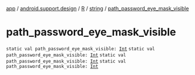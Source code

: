 [app](../../../index.md) / [android.support.design](../../index.md) / [R](../index.md) / [string](index.md) / [path_password_eye_mask_visible](.)

# path_password_eye_mask_visible

`static val path_password_eye_mask_visible: `[`Int`](https://kotlinlang.org/api/latest/jvm/stdlib/kotlin/-int/index.html)
`static val path_password_eye_mask_visible: `[`Int`](https://kotlinlang.org/api/latest/jvm/stdlib/kotlin/-int/index.html)
`static val path_password_eye_mask_visible: `[`Int`](https://kotlinlang.org/api/latest/jvm/stdlib/kotlin/-int/index.html)
`static val path_password_eye_mask_visible: `[`Int`](https://kotlinlang.org/api/latest/jvm/stdlib/kotlin/-int/index.html)